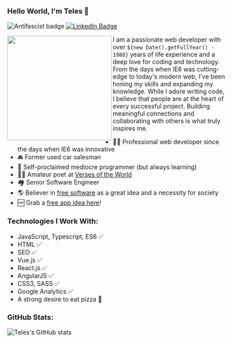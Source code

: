 ### Hello World, I'm Teles 👋

![Antifascist badge](https://img.shields.io/badge/dev-antifascista-red)
[![LinkedIn Badge](https://img.shields.io/badge/-jotateles-blue?logo=Linkedin&logoColor=white&link=https://www.linkedin.com/in/jotateles/)](https://www.linkedin.com/in/jotateles/)

<img src="https://openclipart.org/download/216306/jotateles.svg" align="left" width="240">

I am a passionate web developer with over `${new Date().getFullYear() - 1988}` years of life experience and a deep love for coding and technology. From the days when IE6 was cutting-edge to today's modern web, I've been honing my skills and expanding my knowledge. While I adore writing code, I believe that people are at the heart of every successful project. Building meaningful connections and collaborating with others is what truly inspires me.

* 👨‍💻 Professional web developer since the days when IE6 was innovative
* 🚘 Former used car salesman
* 👄 Self-proclaimed mediocre programmer (but always learning)
* 👨‍🎨 Amateur poet at [Verses of the World](https://www.versosdomundo.com.br/livro)
* 🏘️ Senior Software Engineer
* 🌎 Believer in [free software](https://www.gnu.org/philosophy/free-sw.html) as a great idea and a necessity for society
* 🆓 Grab a [free app idea here](https://github.com/teles/awesome-ideas)!

### Technologies I Work With:
* JavaScript, Typescript, ES6 ✅
* HTML ✅
* SEO ✅
* Vue.js ✅
* React.js ✅
* AngularJS ✅
* CSS3, SASS ✅
* Google Analytics ✅
* A strong desire to eat pizza :pizza: 

### GitHub Stats:

![Teles's GitHub stats](https://github-readme-stats.vercel.app/api?username=teles&show_icons=true)
